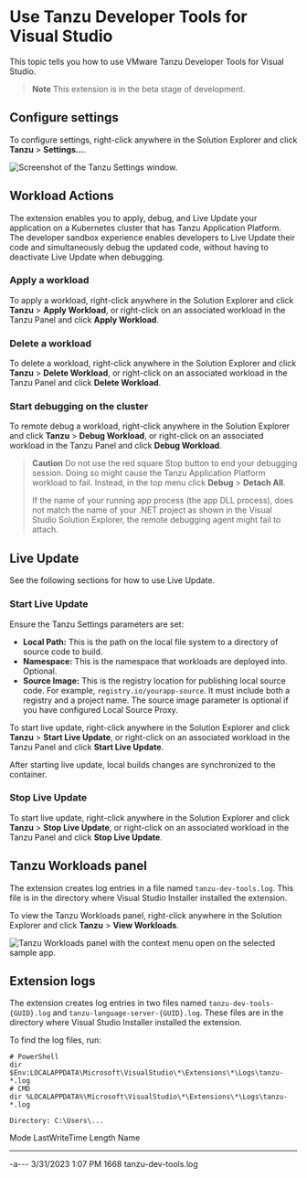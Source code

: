 # Use Tanzu Developer Tools for Visual Studio

This topic tells you how to use VMware Tanzu Developer Tools for Visual Studio.

> **Note** This extension is in the beta stage of development.

## <a id="settings"></a> Configure settings

To configure settings, right-click anywhere in the Solution Explorer and click
**Tanzu** > **Settings...**.

   ![Screenshot of the Tanzu Settings window.](../images/vs-extension/tanzu-settings.png)

## <a id="workload-actions"></a> Workload Actions

The extension enables you to apply, debug, and Live Update your application on a Kubernetes cluster
that has Tanzu Application Platform.
The developer sandbox experience enables developers to Live Update their code and simultaneously
debug the updated code, without having to deactivate Live Update when debugging.

### <a id="apply-workload"></a> Apply a workload

To apply a workload, right-click anywhere in the Solution Explorer and click
**Tanzu** > **Apply Workload**, or right-click on an associated workload in the Tanzu Panel and
click **Apply Workload**.

### <a id="delete-workload"></a> Delete a workload

To delete a workload, right-click anywhere in the Solution Explorer and click
**Tanzu** > **Delete Workload**, or right-click on an associated workload in the Tanzu Panel and
click **Delete Workload**.

### <a id="debugging"></a> Start debugging on the cluster

To remote debug a workload, right-click anywhere in the Solution Explorer and click
**Tanzu** > **Debug Workload**, or right-click on an associated workload in the Tanzu Panel and
click **Debug Workload**.

> **Caution** Do not use the red square Stop button to end your debugging session.
> Doing so might cause the Tanzu Application Platform workload to fail.
> Instead, in the top menu click **Debug** > **Detach All**.
>
> If the name of your running app process (the app DLL process), does not match the name
> of your .NET project as shown in the Visual Studio Solution Explorer, the remote debugging agent
> might fail to attach.

## <a id="live-updating"></a> Live Update

See the following sections for how to use Live Update.

### <a id="start-live-update"></a> Start Live Update

Ensure the Tanzu Settings parameters are set:

   - **Local Path:** This is the path on the local file system to a directory of source code to build.
   - **Namespace:** This is the namespace that workloads are deployed into.  Optional.
   - **Source Image:** This is the registry location for publishing local source code.
     For example, `registry.io/yourapp-source`. It must include both a registry and a project name.
     The source image parameter is optional if you have configured Local Source Proxy.

To start live update, right-click anywhere in the Solution Explorer and click
**Tanzu** > **Start Live Update**, or right-click on an associated workload in the Tanzu Panel and
click **Start Live Update**.

After starting live update, local builds changes are synchronized to the container.

### <a id="stop-live-update"></a> Stop Live Update

To start live update, right-click anywhere in the Solution Explorer and click
**Tanzu** > **Stop Live Update**, or right-click on an associated workload in the Tanzu Panel and
click **Stop Live Update**.

## <a id="workload-panel"></a> Tanzu Workloads panel

The extension creates log entries in a file named `tanzu-dev-tools.log`.
This file is in the directory where Visual Studio Installer installed the extension.

To view the Tanzu Workloads panel, right-click anywhere in the Solution Explorer and click
**Tanzu** > **View Workloads**.

![Tanzu Workloads panel with the context menu open on the selected sample app.](../images/vs-extension/tanzu-panel.png)

## <a id="extension-logs"></a> Extension logs

The extension creates log entries in two files named `tanzu-dev-tools-{GUID}.log` and
`tanzu-language-server-{GUID}.log`.
These files are in the directory where Visual Studio Installer installed the extension.

To find the log files, run:

```console
# PowerShell
dir $Env:LOCALAPPDATA\Microsoft\VisualStudio\*\Extensions\*\Logs\tanzu-*.log
# CMD
dir %LOCALAPPDATA%\Microsoft\VisualStudio\*\Extensions\*\Logs\tanzu-*.log
```

    Directory: C:\Users\...

Mode                 LastWriteTime         Length Name
----                 -------------         ------ ----
-a---           3/31/2023  1:07 PM           1668 tanzu-dev-tools.log
```